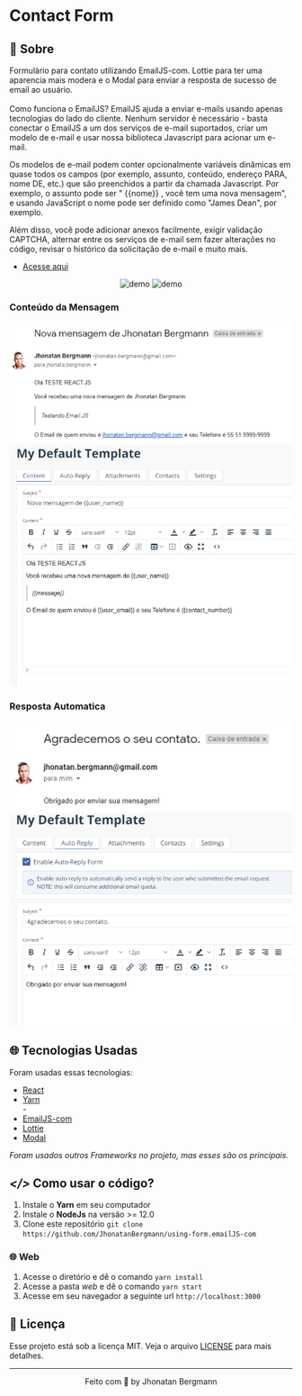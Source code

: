 <p align="center"><h1>Contact Form</h1></p>

## 📧 Sobre

Formulário para contato utilizando EmailJS-com. Lottie para ter uma aparencia mais modera e o Modal para enviar a resposta de sucesso de email ao usuário.
<br/><br/>
Como funciona o EmailJS?
EmailJS ajuda a enviar e-mails usando apenas tecnologias do lado do cliente. Nenhum servidor é necessário - basta conectar o EmailJS a um dos serviços de e-mail suportados, criar um modelo de e-mail e usar nossa biblioteca Javascript para acionar um e-mail.

Os modelos de e-mail podem conter opcionalmente variáveis ​​dinâmicas em quase todos os campos (por exemplo, assunto, conteúdo, endereço PARA, nome DE, etc.) que são preenchidos a partir da chamada Javascript. Por exemplo, o assunto pode ser " {{nome}} , você tem uma nova mensagem", e usando JavaScript o nome pode ser definido como "James Dean", por exemplo.

Além disso, você pode adicionar anexos facilmente, exigir validação CAPTCHA, alternar entre os serviços de e-mail sem fazer alterações no código, revisar o histórico da solicitação de e-mail e muito mais.
<br/>
- [Acesse aqui](https://www.emailjs.com/docs/introduction/how-does-emailjs-work/)

<p align="center">
  <img src="readme-content/gif01.gif" alt="demo" >
  <img src="readme-content/gif02.gif" alt="demo" >
</p>

<p align="center">
  <h3>Conteúdo da Mensagem</h3>
  <img src="readme-content/screenshot02.png" alt="image" >
  <img src="readme-content/screenshot03.png" alt="image" >
  
  <h3>Resposta Automatica</h3>
  <img src="readme-content/screenshot01.png" alt="image" >
  <img src="readme-content/screenshot04.png" alt="image" >
</p>

## 🌐 Tecnologias Usadas
Foram usadas essas tecnologias:

- [React](https://pt-br.reactjs.org/)
- [Yarn](https://yarnpkg.com/)
<br/>-<br/>
- [EmailJS-com](https://www.emailjs.com/)
- [Lottie](https://www.npmjs.com/package/react-lottie)
- [Modal](https://www.npmjs.com/package/react-modal)

*Foram usados outros Frameworks no projeto, mas esses são os principais.*

## ***</>*** Como usar o código?
1. Instale o **Yarn** em seu computador
1. Instale o **NodeJs** na versão >= 12.0
1. Clone este repositório `git clone https://github.com/JhonatanBergmann/using-form.emailJS-com`

### 🌐 Web
1. Acesse o diretório e dê o comando `yarn install`
1. Acesse a pasta *web* e dê o comando `yarn start`
1. Acesse em seu navegador a seguinte url `http://localhost:3000`

## 📝 Licença

Esse projeto está sob a licença MIT. Veja o arquivo [LICENSE](LICENSE) para mais detalhes.

---

<p align="center">
 Feito com 💜 by Jhonatan Bergmann
</p>
